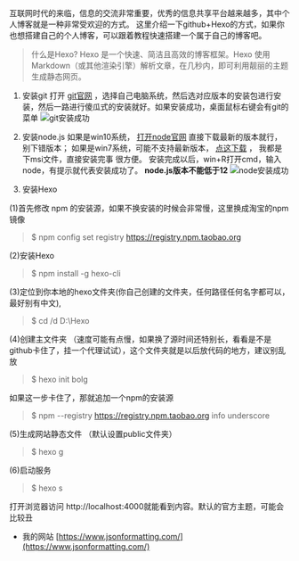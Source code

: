 互联网时代的来临，信息的交流非常重要，优秀的信息共享平台越来越多，其中个人博客就是一种非常受欢迎的方式。 这里介绍一下github+Hexo的方式，如果你也想搭建自己的个人博客，可以跟着教程快速搭建一个属于自己的博客吧。

> 什么是Hexo?
> Hexo 是一个快速、简洁且高效的博客框架。Hexo 使用 Markdown（或其他渲染引擎）解析文章，在几秒内，即可利用靓丽的主题生成静态网页。

1. 安装git
打开 <a href="https://git-scm.com/downloads" title="git官网" target="_blank">git官网</a> ，选择自己电脑系统，然后选对应版本的安装包进行安装，然后一路进行傻瓜式的安装就好。如果安装成功，桌面鼠标右键会有git的菜单
![git安装成功](https://image-static.segmentfault.com/413/681/4136815201-601379407a248)
2. 安装node.js
如果是win10系统， <a href="https://nodejs.org/en/download/" title="打开node官网" target="_blank">打开node官网</a> 直接下载最新的版本就行，别下错版本；
如果是win7系统，可能不支持最新版本， <a href="https://nodejs.org/dist/v12.18.3/" title="点这下载" target="_blank">点这下载</a> ， 我都是下msi文件，直接安装完事 很方便。 安装完成以后，win+R打开cmd，输入node，有提示就代表安装成功了。 <strong>node.js版本不能低于12</strong>
![node安装成功](https://image-static.segmentfault.com/670/226/670226780-601379e82f6c5)

3. 安装Hexo

(1)首先修改 npm 的安装源，如果不换安装的时候会非常慢，这里换成淘宝的npm镜像
> $ npm config set registry https://registry.npm.taobao.org

(2)安装Hexo
> $ npm install -g hexo-cli

(3)定位到你本地的hexo文件夹(你自己创建的文件夹，任何路径任何名字都可以，最好别有中文),
> $ cd /d D:\Hexo    
 
(4)创建主文件夹 （速度可能有点慢，如果换了源时间还特别长，看看是不是github卡住了，挂一个代理试试），这个文件夹就是以后放代码的地方，建议别乱放
> $ hexo init bolg  
 
如果这一步卡住了，那就追加一个npm的安装源
>$ npm --registry https://registry.npm.taobao.org info underscore

(5)生成网站静态文件 （默认设置public文件夹）
> $ hexo g

(6)启动服务
> $ hexo s

打开浏览器访问 http://localhost:4000就能看到内容。默认的官方主题，可能会比较丑

+ 我的网站 [https://www.jsonformatting.com/](https://www.jsonformatting.com/)